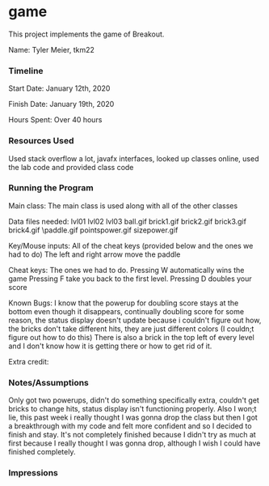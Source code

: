 game
====

This project implements the game of Breakout.

Name: Tyler Meier, tkm22

### Timeline

Start Date: January 12th, 2020

Finish Date: January 19th, 2020

Hours Spent: Over 40 hours

### Resources Used
Used stack overflow a lot, javafx interfaces, looked up classes online,
used the lab code and provided class code

### Running the Program

Main class:
The main class is used along with all of the other classes

Data files needed: 
lvl01
lvl02
lvl03
ball.gif
brick1.gif
brick2.gif
brick3.gif
brick4.gif
\paddle.gif
pointspower.gif
sizepower.gif

Key/Mouse inputs:
All of the cheat keys (provided below and the ones we had to do)
The left and right arrow move the paddle

Cheat keys:
The ones we had to do.
Pressing W automatically wins the game
Pressing F take you back to the first level.
Pressing D doubles your score 

Known Bugs:
I know that the powerup for doubling score stays at the bottom
even though it disappears, continually doubling score for some reason, the status
display doesn't update because i couldn't figure out how, the bricks
don't take different hits, they are just different colors (I couldn;t figure out how to do this)
There is also a brick in the top left of every level and I don't
know how it is getting there or how to get rid of it.

Extra credit:


### Notes/Assumptions
Only got two powerups, didn't do something specifically extra, couldn't get bricks to change hits, status display isn't functioning
properly. Also I won;t lie, this past week i really thought I was gonna drop the class but then I got a breakthrough with my code and felt more confident
and so I decided to finish and stay. It's not completely finished because I didn't try as much at first because I really thought I was gonna drop,
although I wish I could have finished completely. 

### Impressions

